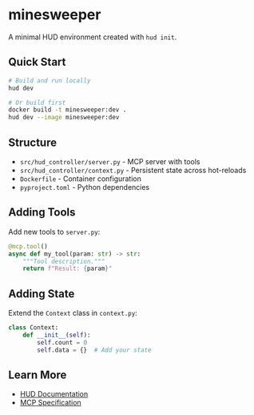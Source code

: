 # minesweeper

A minimal HUD environment created with `hud init`.

## Quick Start

```bash
# Build and run locally
hud dev

# Or build first
docker build -t minesweeper:dev .
hud dev --image minesweeper:dev
```

## Structure

- `src/hud_controller/server.py` - MCP server with tools
- `src/hud_controller/context.py` - Persistent state across hot-reloads
- `Dockerfile` - Container configuration
- `pyproject.toml` - Python dependencies

## Adding Tools

Add new tools to `server.py`:

```python
@mcp.tool()
async def my_tool(param: str) -> str:
    """Tool description."""
    return f"Result: {param}"
```

## Adding State

Extend the `Context` class in `context.py`:

```python
class Context:
    def __init__(self):
        self.count = 0
        self.data = {}  # Add your state
```

## Learn More

- [HUD Documentation](https://docs.hud.so)
- [MCP Specification](https://modelcontextprotocol.io)
